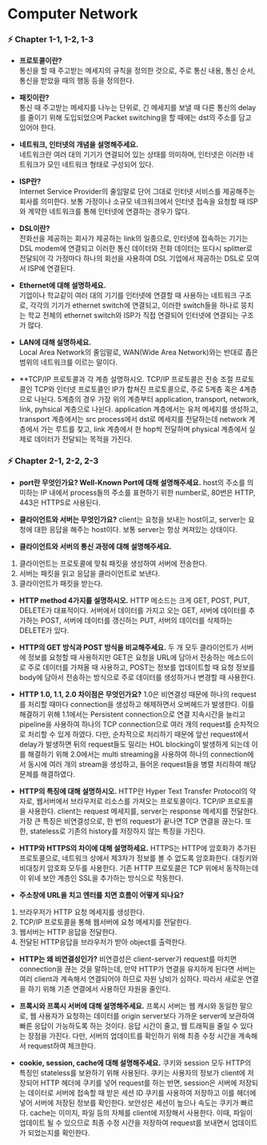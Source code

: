 # Computer Network

### ⚡️ Chapter 1-1, 1-2, 1-3

- **프로토콜이란?**  
    통신을 할 때 주고받는 메세지의 규칙을 정의한 것으로, 주로 통신 내용, 통신 순서, 통신을 받았을 때의 행동 등을 정의한다.  

- **패킷이란?**  
    통신 때 주고받는 메세지를 나누는 단위로, 긴 메세지를 보낼 때 다른 통신의 delay를 줄이기 위해 도입되었으며 Packet switching을 할 때에는 dst의 주소를 담고 있어야 한다.  

- **네트워크, 인터넷의 개념을 설명해주세요.**  
    네트워크란 여러 대의 기기가 연결되어 있는 상태를 의미하며, 인터넷은 이러한 네트워크가 모인 네트워크 형태로 구성되어 있다.    
    
- **ISP란?**  
     Internet Service Provider의 줄임말로 단어 그대로 인터넷 서비스를 제공해주는 회사를 의미한다. 보통 가정이나 소규모 네크워크에서 인터넷 접속을 요청할 때 ISP와 계약한 네트워크를 통해 인터넷에 연결하는 경우가 많다.
     
- **DSL이란?**  
    전화선을 제공하는 회사가 제공하는 link의 일종으로, 인터넷에 접속하는 기기는 DSL modem에 연결되고 이러한 통신 데이터와 전화 데이터는 또다시 splitter로 전달되어 각 가정마다 하나의 회선을 사용하여 DSL 기업에서 제공하는 DSL로 모여서 ISP에 연결된다.

- **Ethernet에 대해 설명하세요.**  
    기업이나 학교같이 여러 대의 기기를 인터넷에 연결할 때 사용하는 네트워크 구조로, 각각의 기기가 ethernet switch에 연결되고, 이러한 switch들을 하나로 뭉치는 학교 전체의 ethernet switch와 ISP가 직접 연결되어 인터넷에 연결되는 구조가 많다. 
    
- **LAN에 대해 설명하세요.**  
Local Area Network의 줄임말로, WAN(Wide Area Network)와는 반대로 좁은 범위의 네트워크를 이르는 말이다.

- **TCP/IP 프로토콜과 각 계층 설명하시오.
TCP/IP 프로토콜은 전송 조절 프로토콜인 TCP와 인터넷 프로토콜인 IP가 합쳐진 프로토콜으로, 주로 5계층 혹은 4계층으로 나뉜다. 5계층의 경우 가장 위의 계층부터 application, transport, network, link, pyhsical 계층으로 나뉜다. application 계층에서는 유저 메세지를 생성하고, transport 계층에서는 src process에서 dst로 메세지를 전달하는데 network 계층에서 가는 루트를 찾고, link 계층에서 한 hop씩 전달하며 physical 계층에서 실제로 데이터가 전달되는 목적을 가진다.

### ⚡️ Chapter 2-1, 2-2, 2-3

- **port란 무엇인가요? Well-Known Port에 대해 설명해주세요.**
host의 주소를 의미하는 IP 내에서 process들의 주소를 표현하기 위한 number로, 80번은 HTTP, 443은 HTTPS로 사용된다.

- **클라이언트와 서버는 무엇인가요?**
client는 요청을 보내는 host이고, server는 요청에 대한 응답을 해주는 host이다. 보통 server는 항상 켜져있는 상태이다.

- **클라이언트와 서버의 통신 과정에 대해 설명해주세요.**
1) 클라이언트는 프로토콜에 맞춰 패킷을 생성하여 서버에 전송한다.
2) 서버는 패킷을 읽고 응답을 클라이언트로 보낸다.
3) 클라이언트가 패킷을 받는다.

- **HTTP method 4가지를 설명하시오.**
HTTP 메소드는 크게 GET, POST, PUT, DELETE가 대표적이다. 서버에서 데이터를 가지고 오는 GET, 서버에 데이터를 추가하는 POST, 서버에 데이터를 갱신하는 PUT, 서버의 데이터를 삭제하는 DELETE가 있다.

- **HTTP의 GET 방식과 POST 방식을 비교해주세요.**
두 개 모두 클라이언트가 서버에 정보를 요청할 때 사용하지만 GET은 요청을 URL에 담아서 전송하는 메소드이로 주로 데이터를 가져올 때 사용하고, POST는 정보를 업데이트할 때 요청 정보를 body에 담아서 전송하는 방식으로 주로 데이터를 생성하거나 변경할 때 사용한다.

- **HTTP 1.0, 1.1, 2.0 차이점은 무엇인가요?**
1.0은 비연결성 때문에 하나의 request를 처리할 때마다 connection을 생성하고 해제하면서 오버헤드가 발생한다. 이를 해결하기 위해 1.1에서는 Persistent connection으로 연결 지속시간을 늘리고 pipeline을 사용하여 하나의 TCP connection으로 여러 개의 request를 순차적으로 처리할 수 있게 하였다. 다만, 순차적으로 처리하기 때문에 앞선 request에서 delay가 발생하면 뒤의 request들도 밀리는 HOL blocking이 발생하게 되는데 이를 해결하기 위해 2.0에서는 multi streaming을 사용하여 하나의 connection에서 동시에 여러 개의 stream을 생성하고, 들어온 request들을 병렬 처리하여 해당 문제를 해결하였다.

- **HTTP의 특징에 대해 설명하시오.**
HTTP란 Hyper Text Transfer Protocol의 약자로, 웹서버에서 브라우저로 리소스를 가져오는 프로토콜이다. TCP/IP 프로토콜을 사용한다. client는 request 메세지를, server는 response 메세지를 전달한다. 가장 큰 특징은 비연결성으로, 한 번의 request가 끝나면 TCP 연결을 끊는다. 또한, stateless로 기존의 history를 저장하지 않는 특징을 가진다.

- **HTTP와 HTTPS의 차이에 대해 설명하세요.**
HTTPS는 HTTP에 암호화가 추가된 프로토콜으로, 네트워크 상에서 제3자가 정보를 볼 수 없도록 암호화한다. 대칭키와 비대칭키 암호화 모두를 사용한다. 기존 HTTP 프로토콜은 TCP 위에서 동작하는데 이 위네 보안 계층인 SSL을 추가하는 방식으로 작동한다. 

- **주소창에 URL을 치고 엔터를 치면 흐름이 어떻게 되나요?**
1) 브라우저가 HTTP 요청 메세지를 생성한다.
2) TCP/IP 프로토콜을 통해 웹서버에 요청 메세지를 전달한다.
3) 웹서버는 HTTP 응답을 전달한다.
4) 전달된 HTTP응답을 브라우저가 받아 object를 출력한다.

- **HTTP는 왜 비연결성인가?**
비연결성은 client-server가 request를 마치면 connection을 끊는 것을 말하는데, 만약 HTTP가 연결을 유지하게 된다면 서버는 여러 client과 계속해서 연결되어야 하므로 자원 낭비가 심하다. 따라서 새로운 연결을 하기 위해 기존 연결에서 사용하던 자원을 줄인다.

- **프록시와 프록시 서버에 대해 설명해주세요.**
프록시 서버는 웹 캐시와 동일한 말으로, 웹 사용자가 요청하는 데이터를 origin server보다 가까운 server에 보관하여 빠른 응답이 가능하도록 하는 것이다. 응답 시간이 줄고, 웹 트래픽을 줄일 수 있다는 장점을 가진다. 다만, 서버의 업데이트를 확인하기 위해 최종 수정 시간을 계속해서 request하여 체크한다.

- **cookie, session, cache에 대해 설명해주세요.**
쿠키와 session 모두 HTTP의 특징인 stateless를 보완하기 위해 사용된다. 쿠키는 사용자의 정보가 client에 저장되어 HTTP 헤더에 쿠키를 넣어 request를 하는 반면, session은 서버에 저장되는 데이터로 서버에 접속할 때 받은 세션 ID 쿠키를 사용하여 저장하고 이를 헤더에 넣어 서버에 저장된 정보를 확인한다. 보안성은 세션이 높으나 속도는 쿠키가 빠르다. cache는 이미지, 파일 등의 자체를 client에 저장해서 사용한다. 이때, 파일이 업데이트 될 수 있으므로 최종 수정 시간을 저장하여 request를 보내면서 업데이트가 되었는지를 확인한다.

